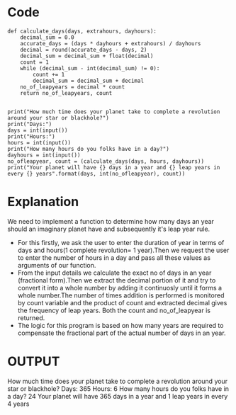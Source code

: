 # Code
```python3
def calculate_days(days, extrahours, dayhours):
    decimal_sum = 0.0
    accurate_days = (days * dayhours + extrahours) / dayhours
    decimal = round(accurate_days - days, 2)
    decimal_sum = decimal_sum + float(decimal)
    count = 1
    while (decimal_sum - int(decimal_sum) != 0):
        count += 1
        decimal_sum = decimal_sum + decimal
    no_of_leapyears = decimal * count
    return no_of_leapyears, count


print("How much time does your planet take to complete a revolution around your star or blackhole?")
print("Days:")
days = int(input())
print("Hours:")
hours = int(input())
print("How many hours do you folks have in a day?")
dayhours = int(input())
no_ofleapyear, count = (calculate_days(days, hours, dayhours))
print("Your planet will have {} days in a year and {} leap years in every {} years".format(days, int(no_ofleapyear), count))

```

# Explanation
We need to implement a function to determine how many days an year should an imaginary planet have and subsequently it's leap year rule.
* For this firstly, we ask the user to enter the duration of year in terms of days and hours(1 complete revolution= 1 year).Then we request the user to enter the number of hours in a day and pass all these values as arguments of our function.
* From the input details we calculate the exact no of days in an year (fractional form).Then we extract the decimal portion of it and try to convert it into a whole number by adding it continuosly until it forms a whole number.The number of times addition is performed is monitored by count variable and the product of count and extracted decimal gives the frequency of leap years. Both the count and no_of_leapyear is returned.
* The logic for this program is based on how many years are required to compensate the fractional part of the actual number of days in an year.
# OUTPUT
How much time does your planet take to complete a revolution around your star or blackhole?
Days:
365
Hours:
6
How many hours do you folks have in a day?
24
Your planet will have 365 days in a year and 1 leap years in every 4 years



